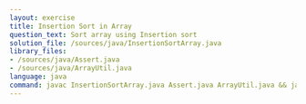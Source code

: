 ```yaml
---
layout: exercise
title: Insertion Sort in Array
question_text: Sort array using Insertion sort
solution_file: /sources/java/InsertionSortArray.java
library_files:
- /sources/java/Assert.java
- /sources/java/ArrayUtil.java
language: java
command: javac InsertionSortArray.java Assert.java ArrayUtil.java && java InsertionSortArray
---
```

